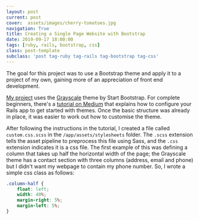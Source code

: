 ```yaml
---
layout: post
current: post
cover:  assets/images/cherry-tomatoes.jpg
navigation: True
title: Creating a Single Page Website with Bootstrap
date: 2019-09-17 18:00:00
tags: [ruby, rails, bootstrap, css]
class: post-template
subclass: 'post tag-ruby tag-rails tag-bootstrap tag-css'
---
```


The goal for this project was to use a Bootstrap theme and apply it to a project of my own, gaining more of an appreciation of front end development.

[My project](https://github.com/jenniferanne1991/grayscale_theme_app) uses the [Grayscale](https://startbootstrap.com/themes/grayscale/) theme by Start Bootstrap. For complete beginners, there's a [tutorial on Medium](https://medium.com/@yli0607x/how-to-use-bootstrap-themes-on-ruby-on-rails-in-5-minutes-8e6f9542f6d8) that explains how to configure your Rails app to get started with themes. Once the basic structure was already in place, it was easier to work out how to customise the theme.

After following the instructions in the tutorial, I created a file called ```custom.css.scss``` in the ```/app/assets/stylesheets``` folder. The ```.scss``` extension tells the asset pipeline to preprocess this file using Sass, and the ```.css``` extension indicates it is a css file. The first example of this was defining a column that takes up half the horizontal width of the page; the Grayscale theme has a contact section with three columns (address, email and phone) but I didn't want my webpage to contain my phone number. So, I wrote a simple css class as follows:

```css
.column-half {
	float: left;
	width: 40%;
	margin-right: 5%;
	margin-left: 5%;
}
```